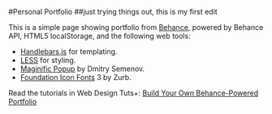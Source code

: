 #Personal Portfolio
##just trying things out, this is my first edit

This is a simple page showing portfolio from [Behance](http://www.behance.net/), powered by Behance API, HTML5 localStorage, and the following web tools:

* [Handlebars.js](http://handlebarsjs.com/) for templating.
* [LESS](http://lesscss.org/) for styling.
* [Maginific Popup](http://dimsemenov.com/plugins/magnific-popup/) by Dmitry Semenov.  
* [Foundation Icon Fonts](http://zurb.com/playground/foundation-icon-fonts-3) 3 by Zurb.

Read the tutorials in Web Design Tuts+: [Build Your Own Behance-Powered Portfolio](http://webdesign.tutsplus.com/series/build-your-own-behance-powered-portfolio--cms-588)
